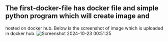## The first-docker-file has docker file and simple python program which will create image and 
hosted on docker hub.
Below is the screenshot of image which is uploaded in docker hub.
![Screenshot 2024-10-23 00:51:25](https://github.com/user-attachments/assets/f8a98eca-f815-48a5-b3fa-7c75617b71a2)
